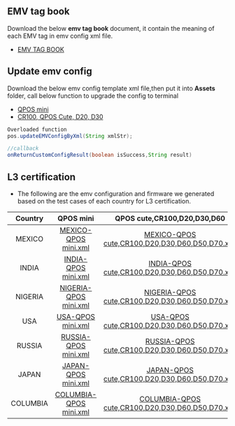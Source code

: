 ## EMV tag book

Download the below **emv tag book** document, it contain the meaning of each EMV tag in emv config xml file. 
- [EMV TAG BOOK](https://github.com/DspreadOrg/FAQs_Document/blob/master/documents/EMV_TAG_BOOK.pdf)

## Update emv config

Download the below emv config template xml file,then put it into **Assets** folder, call below function to upgrade the config to terminal
- [QPOS mini](https://drive.google.com/file/d/1Osicc8ta-RiveneFA0xBigxyt9c_EhuX/view?usp=sharing) 
- [CR100, QPOS Cute, D20, D30](https://drive.google.com/file/d/1YIxPjA0FWg3czaxRuqb9djkXlYPD1lBO/view?usp=sharing)

``` java
Overloaded function
pos.updateEMVConfigByXml(String xmlStr);

//callback
onReturnCustomConfigResult(boolean isSuccess,String result)

```
## L3 certification
       
- The following are the emv configuration and firmware we generated based on the test cases of each country for L3 certification.

| Country  |                QPOS mini                 |       QPOS cute,CR100,D20,D30,D60        |                 TPP File                 |          Firmware                 |
| :------: | :--------------------------------------: | :--------------------------------------: | :--------------------------------------: |:--------------------------------------: |
|  MEXICO  | [MEXICO-QPOS mini.xml](https://github.com/DspreadOrg/FAQs_Document/blob/master/L3%20Certification/MEXICO/EMV%20file/MEXICO-QPOS%20mini.xml) | [MEXICO-QPOS cute,CR100,D20,D30,D60,D50,D70.xml](https://github.com/DspreadOrg/FAQs_Document/blob/master/L3%20Certification/MEXICO/EMV%20file/MEXICO-QPOS%20cute%2CCR100%2CD20%2CD30%2CD50%2CD70.xml) | [MEXICO-Certification.tpp](https://drive.google.com/file/d/1DFF99eeCqj-X8OQoIXU-Tb1PYXNJ8BAS/view?usp=sharing) |[MEXICO-Firmware](https://github.com/DspreadOrg/FAQs_Document/tree/master/L3%20Certification/MEXICO/Firmware)|
|  INDIA   | [INDIA-QPOS mini.xml](https://github.com/DspreadOrg/FAQs_Document/blob/master/L3%20Certification/INDIA/EMV%20file/INDIA-QPOS%20mini.xml) | [INDIA-QPOS cute,CR100,D20,D30,D60,D50,D70.xml](https://github.com/DspreadOrg/FAQs_Document/blob/master/L3%20Certification/INDIA/EMV%20file/INDIA-QPOS%20cute%2C%20CR100%2C%20D20%2C%20D30.xml) | [INDIA-Certification.tpp](https://drive.google.com/file/d/1PDvUkz2KIzj2lZPBNSHF6NodpLZCdlfX/view?usp=sharing) |[INDIA-Firmware](https://github.com/DspreadOrg/FAQs_Document/tree/master/L3%20Certification/INDIA/Firmware)|
| NIGERIA  | [NIGERIA-QPOS mini.xml](https://github.com/DspreadOrg/FAQs_Document/blob/master/L3%20Certification/NIGERIA/EMV%20file/NIGERIA-QPOS%20mini.xml) | [NIGERIA-QPOS cute,CR100,D20,D30,D60,D50,D70.xml](https://github.com/DspreadOrg/FAQs_Document/blob/master/L3%20Certification/NIGERIA/EMV%20file/NIGERIA-QPOS%20cute%2CCR100%2CD20%2CD30%2CD60%2CD50%2CD70.xml) | [NIGERIA-Certification.tpp](https://drive.google.com/file/d/1vuCC6YxdqM2Xf4uNsNMauQiZGkdlGRSX/view?usp=sharing) |[NIGERIA-Firmware](https://github.com/DspreadOrg/FAQs_Document/tree/master/L3%20Certification/NIGERIA/Firmware)|
|   USA    | [USA-QPOS mini.xml](https://github.com/DspreadOrg/FAQs_Document/blob/master/L3%20Certification/USA/EMV%20file/USA-QPOS%20mini.xml) | [USA-QPOS cute,CR100,D20,D30,D60,D50,D70.xml](https://github.com/DspreadOrg/FAQs_Document/blob/master/L3%20Certification/USA/EMV%20file/USA-QPOS%20cute%2CCR100%2CD20%2CD30%2CD50%2CD70.xml) | [USA-Certification.tpp](https://drive.google.com/file/d/1LwN3uAK8Tp67qBApLNgZRqg50-lzhdJO/view?usp=sharing) |[USA-Firmware](https://github.com/DspreadOrg/FAQs_Document/tree/master/L3%20Certification/USA/Firmware)|
|  RUSSIA  | [RUSSIA-QPOS mini.xml](https://github.com/DspreadOrg/FAQs_Document/blob/master/L3%20Certification/RUSSIA/EMV%20file/RUSSIA-QPOS%20mini.xml) | [RUSSIA-QPOS cute,CR100,D20,D30,D60,D50,D70.xml](https://github.com/DspreadOrg/FAQs_Document/blob/master/L3%20Certification/RUSSIA/EMV%20file/RUSSIA-QPOS%20cute%2CCR100%2CD20%2CD30%2CD60%2CD50%2CD70.xml) | [RUSSIA-Certification.tpp](https://drive.google.com/file/d/1NxL2CkdQxlV2SSj9CjdhkgwaO6MsKVA0/view?usp=sharing) |[RUSSIA-Firmware](https://github.com/DspreadOrg/FAQs_Document/tree/master/L3%20Certification/RISSIA/Firmware)|
|  JAPAN   | [JAPAN-QPOS mini.xml](https://github.com/DspreadOrg/FAQs_Document/blob/master/L3%20Certification/JAPAN/EMV%20file/JAPAN-QPOS%20mini.xml) | [JAPAN-QPOS cute,CR100,D20,D30,D60,D50,D70.xml](https://github.com/DspreadOrg/FAQs_Document/blob/master/L3%20Certification/JAPAN/EMV%20file/JAPAN-QPOS%20cute%2CCR100%2CD20%2CD30%2CD60%2CD50%2CD70.xml) | [JAPAN-Certification.tpp](https://drive.google.com/file/d/1ZW_6LqFkFkX4XDjSwavGrJTEHFKfwJir/view?usp=sharing) |[JAPAN-Firmware](https://github.com/DspreadOrg/FAQs_Document/tree/master/L3%20Certification/JAPAN/Firmware)|
| COLUMBIA | [COLUMBIA-QPOS mini.xml](https://github.com/DspreadOrg/FAQs_Document/blob/master/L3%20Certification/COLUMBIA/EMV%20file/COLUMBIA-QPOS%20mini.xml) | [COLUMBIA-QPOS cute,CR100,D20,D30,D60,D50,D70.xml](https://github.com/DspreadOrg/FAQs_Document/blob/master/L3%20Certification/COLUMBIA/EMV%20file/COLUMBIA-QPOS%20cute%2CCR100%2CD20%2CD30%2CD60%2CD50%2CD70.xml) | [COLUMBIA-Certification.tpp](https://drive.google.com/file/d/1hckep5SLOcBM2y3Gr0xG74wDv3uBIqgz/view?usp=sharing) |[COLUMBIA-Firmware](https://github.com/DspreadOrg/FAQs_Document/tree/master/L3%20Certification/COLUMBIA/Firmware)|

